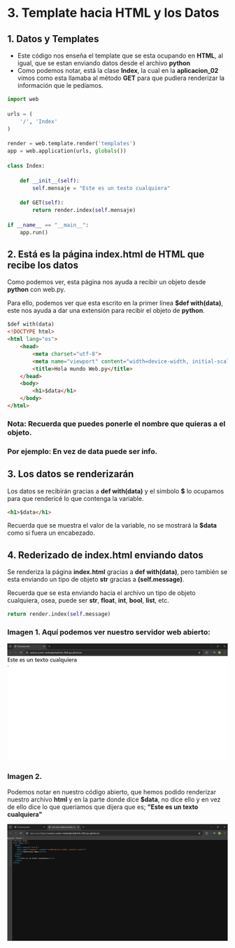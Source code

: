 # 3. Template hacia HTML y los Datos

## 1. Datos y Templates
- Este código nos enseña el template que se esta ocupando en **HTML**, al igual, que se estan enviando datos desde el archivo **python**
- Como podemos notar, está la clase **Index**, la cual en la **aplicacion_02** vimos como esta llamaba al método **GET** para que pudiera renderizar la información que le pedíamos.

````python
import web

urls = (
    '/', 'Index'
)

render = web.template.render('templates')
app = web.application(urls, globals())

class Index:

    def __init__(self):
        self.mensaje = "Este es un texto cualquiera"

    def GET(self):
        return render.index(self.mensaje)

if __name__ == "__main__":
    app.run()
````


## 2. Está es la página **index.html** de **HTML** que recibe los datos
Como podemos ver, esta página nos ayuda a recibir un objeto desde **python** con web.py.

Para ello, podemos ver que esta escrito en la primer línea **$def with(data)**, este nos ayuda a dar una extensión para recibir el objeto de **python**.
````html
$def with(data)
<!DOCTYPE html>
<html lang="es">
    <head>
        <meta charset="utf-8">
        <meta name="viewport" content="width=device-width, initial-scale=1">
        <title>Hola mundo Web.py</title>
    </head>
    <body>
        <h1>$data</h1>
    </body>
</html>
````
### Nota: Recuerda que puedes ponerle el nombre que quieras a el objeto.

### Por ejemplo: En vez de **data** puede ser **info**.


## 3. Los datos se renderizarán
Los datos se recibirán gracias a **def with(data)** y el simbolo **$** lo ocupamos para que rendericé lo que contenga la variable.

````html
<h1>$data</h1>
````

Recuerda que se muestra el valor de la variable, no se mostrará la **$data** como si fuera un encabezado.


## 4. Rederizado de index.html enviando datos
Se renderiza la página **index.html** gracias a **def with(data)**, pero también se esta enviando un tipo de objeto **str** gracias a **(self.message)**.

Recuerda que se esta enviando hacia el archivo un tipo de objeto cualquiera, osea, puede ser **str**, **float**, **int**, **bool**, **list**, etc.

````python
return render.index(self.message)
````

### Imagen 1. Aquí podemos ver nuestro servidor web abierto:
![Texto Cualquiera](texto_cualquiera.png)
### Imagen 2. 
Podemos notar en nuestro código abierto, que hemos podido renderizar nuestro archivo **html** y en la parte donde dice **$data**, no dice ello y en vez de ello dice lo que queriamos que dijera que es; **"Este es un texto cualquiera"**

![Código Abierto](open_source.png)